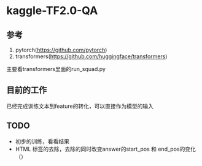 # kaggle-TF2.0-QA

## 参考
1. pytorch(https://github.com/pytorch)
2. transformers(https://github.com/huggingface/transformers)


主要看transformers里面的run_squad.py 

## 目前的工作

已经完成训练文本到feature的转化，可以直接作为模型的输入

## TODO
- 初步的训练，看看结果
- HTML 标签的去除，去除的同时改变answer的start_pos 和 end_pos的变化（）